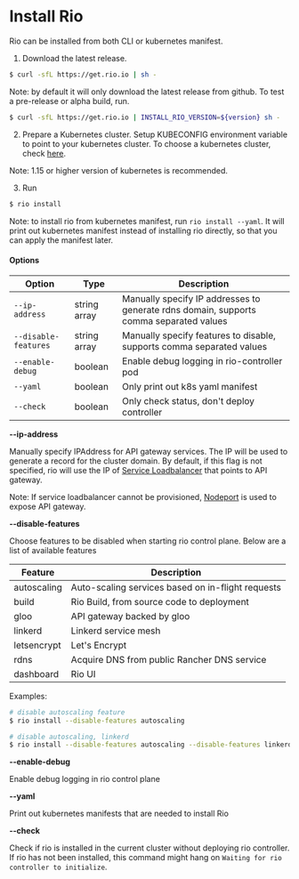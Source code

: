 # Install Rio

Rio can be installed from both CLI or kubernetes manifest.

1. Download the latest release. 

```bash
$ curl -sfL https://get.rio.io | sh - 
```

Note: by default it will only download the latest release from github. To test a pre-release or alpha build, run.

```bash
$ curl -sfL https://get.rio.io | INSTALL_RIO_VERSION=${version} sh - 
```

2. Prepare a Kubernetes cluster. Setup KUBECONFIG environment variable to point to your kubernetes cluster. To choose a kubernetes cluster, check [here](https://kubernetes.io/docs/setup/). 

Note: 1.15 or higher version of kubernetes is recommended.

3. Run 

```bash
$ rio install
```

Note: to install rio from kubernetes manifest, run `rio install --yaml`. It will print out kubernetes manifest instead of 
installing rio directly, so that you can apply the manifest later.

#### Options

| Option | Type | Description |
|------|----| -------------|
| `--ip-address` | string array | Manually specify IP addresses to generate rdns domain, supports comma separated values | 
| `--disable-features` | string array | Manually specify features to disable, supports comma separated values |
| `--enable-debug` | boolean | Enable debug logging in rio-controller pod |
| `--yaml` | boolean | Only print out k8s yaml manifest |
| `--check` | boolean | Only check status, don't deploy controller |

**--ip-address**

Manually specify IPAddress for API gateway services. The IP will be used to generate a record for the cluster domain. 
By default, if this flag is not specified, rio will use the IP of [Service Loadbalancer](https://kubernetes.io/docs/tasks/access-application-cluster/create-external-load-balancer/) that points to API gateway. 

Note: If service loadbalancer cannot be provisioned, [Nodeport](https://kubernetes.io/docs/concepts/services-networking/service/#nodeport) is used to expose API gateway.

**--disable-features**

Choose features to be disabled when starting rio control plane. Below are a list of available features

| Feature | Description |
|----------|----------------|
| autoscaling | Auto-scaling services based on in-flight requests
| build | Rio Build, from source code to deployment
| gloo | API gateway backed by gloo
| linkerd | Linkerd service mesh
| letsencrypt | Let's Encrypt
| rdns | Acquire DNS from public Rancher DNS service
| dashboard | Rio UI

Examples:

```bash
# disable autoscaling feature
$ rio install --disable-features autoscaling

# disable autoscaling, linkerd 
$ rio install --disable-features autoscaling --disable-features linkerd
```

**--enable-debug**

Enable debug logging in rio control plane

**--yaml**

Print out kubernetes manifests that are needed to install Rio

**--check**

Check if rio is installed in the current cluster without deploying rio controller. 
If rio has not been installed, this command might hang on `Waiting for rio controller to initialize`.

